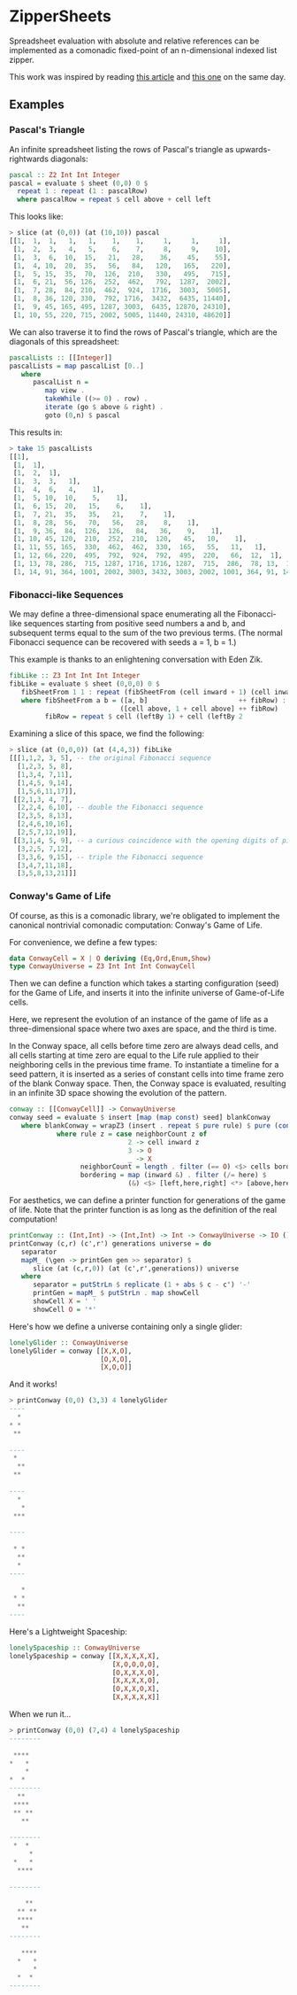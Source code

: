 ZipperSheets
============

Spreadsheet evaluation with absolute and relative references can be implemented as a comonadic fixed-point of an n-dimensional indexed list zipper.

This work was inspired by reading [this article](http://blog.emillon.org/posts/2012-10-18-comonadic-life.html) and [this one](http://blog.sigfpe.com/2006/11/from-l-theorem-to-spreadsheet.html) on the same day.

Examples
--------

### Pascal's Triangle

An infinite spreadsheet listing the rows of Pascal's triangle as upwards-rightwards diagonals:

```Haskell
pascal :: Z2 Int Int Integer
pascal = evaluate $ sheet (0,0) 0 $
  repeat 1 : repeat (1 : pascalRow)
  where pascalRow = repeat $ cell above + cell left
```

This looks like:

```Haskell
> slice (at (0,0)) (at (10,10)) pascal
[[1,  1,  1,   1,   1,    1,    1,     1,     1,     1], 
 [1,  2,  3,   4,   5,    6,    7,     8,     9,    10], 
 [1,  3,  6,  10,  15,   21,   28,    36,    45,    55], 
 [1,  4, 10,  20,  35,   56,   84,   120,   165,   220], 
 [1,  5, 15,  35,  70,  126,  210,   330,   495,   715], 
 [1,  6, 21,  56, 126,  252,  462,   792,  1287,  2002], 
 [1,  7, 28,  84, 210,  462,  924,  1716,  3003,  5005], 
 [1,  8, 36, 120, 330,  792, 1716,  3432,  6435, 11440], 
 [1,  9, 45, 165, 495, 1287, 3003,  6435, 12870, 24310], 
 [1, 10, 55, 220, 715, 2002, 5005, 11440, 24310, 48620]]
```

We can also traverse it to find the rows of Pascal's triangle, which are the diagonals of this spreadsheet:

```Haskell
pascalLists :: [[Integer]]
pascalLists = map pascalList [0..]
   where
      pascalList n =
         map view .
         takeWhile ((>= 0) . row) .
         iterate (go $ above & right) .
         goto (0,n) $ pascal
```

This results in:

```Haskell
> take 15 pascalLists
[[1],
 [1,  1], 
 [1,  2,  1], 
 [1,  3,  3,   1], 
 [1,  4,  6,   4,    1], 
 [1,  5, 10,  10,    5,    1], 
 [1,  6, 15,  20,   15,    6,    1], 
 [1,  7, 21,  35,   35,   21,    7,    1], 
 [1,  8, 28,  56,   70,   56,   28,    8,    1], 
 [1,  9, 36,  84,  126,  126,   84,   36,    9,    1], 
 [1, 10, 45, 120,  210,  252,  210,  120,   45,   10,    1], 
 [1, 11, 55, 165,  330,  462,  462,  330,  165,   55,   11,   1], 
 [1, 12, 66, 220,  495,  792,  924,  792,  495,  220,   66,  12,  1], 
 [1, 13, 78, 286,  715, 1287, 1716, 1716, 1287,  715,  286,  78, 13,  1], 
 [1, 14, 91, 364, 1001, 2002, 3003, 3432, 3003, 2002, 1001, 364, 91, 14, 1]]
```

### Fibonacci-like Sequences

We may define a three-dimensional space enumerating all the Fibonacci-like sequences starting from positive seed numbers a and b, and subsequent terms equal to the sum of the two previous terms. (The normal Fibonacci sequence can be recovered with seeds a = 1, b = 1.)

This example is thanks to an enlightening conversation with Eden Zik.

```Haskell
fibLike :: Z3 Int Int Int Integer
fibLike = evaluate $ sheet (0,0,0) 0 $
   fibSheetFrom 1 1 : repeat (fibSheetFrom (cell inward + 1) (cell inward))
   where fibSheetFrom a b = ([a, b]                       ++ fibRow) : repeat
                            ([cell above, 1 + cell above] ++ fibRow)
         fibRow = repeat $ cell (leftBy 1) + cell (leftBy 2
```

Examining a slice of this space, we find the following:

```Haskell
> slice (at (0,0,0)) (at (4,4,3)) fibLike
[[[1,1,2, 3, 5], -- the original Fibonacci sequence
  [1,2,3, 5, 8],
  [1,3,4, 7,11],
  [1,4,5, 9,14],
  [1,5,6,11,17]],
 [[2,1,3, 4, 7],
  [2,2,4, 6,10], -- double the Fibonacci sequence
  [2,3,5, 8,13],
  [2,4,6,10,16],
  [2,5,7,12,19]],
 [[3,1,4, 5, 9], -- a curious coincidence with the opening digits of pi
  [3,2,5, 7,12],
  [3,3,6, 9,15], -- triple the Fibonacci sequence
  [3,4,7,11,18],
  [3,5,8,13,21]]]
```

### Conway's Game of Life

Of course, as this is a comonadic library, we're obligated to implement the canonical nontrivial comonadic computation: Conway's Game of Life.

For convenience, we define a few types:

```Haskell
data ConwayCell = X | O deriving (Eq,Ord,Enum,Show)
type ConwayUniverse = Z3 Int Int Int ConwayCell
```

Then we can define a function which takes a starting configuration (seed) for the Game of Life, and inserts it into the infinite universe of Game-of-Life cells.

Here, we represent the evolution of an instance of the game of life as a three-dimensional space where two axes are space, and the third is time.

In the Conway space, all cells before time zero are always dead cells, and all cells starting at time zero are equal to the Life rule applied to their neighboring cells in the previous time frame. To instantiate a timeline for a seed pattern, it is inserted as a series of constant cells into time frame zero of the blank Conway space. Then, the Conway space is evaluated, resulting in an infinite 3D space showing the evolution of the pattern.

```Haskell
conway :: [[ConwayCell]] -> ConwayUniverse
conway seed = evaluate $ insert [map (map const) seed] blankConway
   where blankConway = wrapZ3 (insert . repeat $ pure rule) $ pure (const X)
            where rule z = case neighborCount z of
                              2 -> cell inward z
                              3 -> O
                              _ -> X
                  neighborCount = length . filter (== O) <$> cells bordering
                  bordering = map (inward &) . filter (/= here) $
                              (&) <$> [left,here,right] <*> [above,here,below]
```

For aesthetics, we can define a printer function for generations of the game of life. Note that the printer function is as long as the definition of the real computation!

```Haskell
printConway :: (Int,Int) -> (Int,Int) -> Int -> ConwayUniverse -> IO ()
printConway (c,r) (c',r') generations universe = do
   separator
   mapM_ (\gen -> printGen gen >> separator) $
      slice (at (c,r,0)) (at (c',r',generations)) universe
   where
      separator = putStrLn $ replicate (1 + abs $ c - c') '-'
      printGen = mapM_ $ putStrLn . map showCell
      showCell X = ' '
      showCell O = '*'
```

Here's how we define a universe containing only a single glider:

```Haskell
lonelyGlider :: ConwayUniverse
lonelyGlider = conway [[X,X,O],
                       [O,X,O],
                       [X,O,O]]
```

And it works!

```Haskell
> printConway (0,0) (3,3) 4 lonelyGlider
----
  * 
* * 
 ** 
    
----
 *  
  **
 ** 
    
----
  * 
   *
 ***
    
----
    
 * *
  **
  * 
----
    
   *
 * *
  **
----
```

Here's a Lightweight Spaceship:

```Haskell
lonelySpaceship :: ConwayUniverse
lonelySpaceship = conway [[X,X,X,X,X],
                          [X,O,O,O,O],
                          [O,X,X,X,O],
                          [X,X,X,X,O],
                          [O,X,X,O,X],
                          [X,X,X,X,X]]
```

When we run it...

```Haskell
> printConway (0,0) (7,4) 4 lonelySpaceship
--------
        
 ****   
*   *   
    *   
*  *    
--------
  **    
 ****   
 ** **  
   **   
        
--------
 *  *   
     *  
 *   *  
  ****  
        
--------
        
    **  
  ** ** 
  ****  
   **   
--------
        
   **** 
  *   * 
      * 
  *  *  
--------
```

